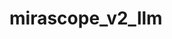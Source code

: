 # mirascope_v2_llm

<Directive
  path="mirascope_v2_llm.calls.decorator.call"
  symbolName="call"
  slug="call_fn"
  canonicalPath="index"
/>

<Directive
  path="mirascope_v2_llm.calls"
  symbolName="calls"
  slug="calls"
  canonicalPath="index"
/>

<Directive
  path="mirascope_v2_llm.agents.decorator.agent"
  symbolName="agent"
  slug="agent"
  canonicalPath="index"
/>

<Directive
  path="mirascope_v2_llm.agents.agent.Agent"
  symbolName="Agent"
  slug="agent_cls"
  canonicalPath="index"
/>
